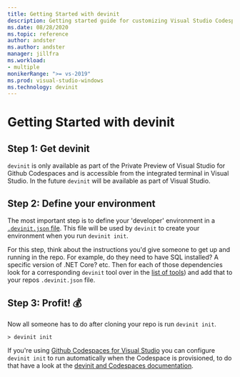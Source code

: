```yaml
---
title: Getting Started with devinit
description: Getting started guide for customizing Visual Studio Codespaces for Visual Studio 2019 with devinit.
ms.date: 08/28/2020
ms.topic: reference
author: andster
ms.author: andster
manager: jillfra
ms.workload:
- multiple
monikerRange: ">= vs-2019"
ms.prod: visual-studio-windows
ms.technology: devinit
---
```

# Getting Started with devinit

## Step 1: Get devinit

`devinit` is only available as part of the Private Preview of Visual Studio for Github Codespaces and is accessible from the integrated terminal in Visual Studio. In the future `devinit` will be available as part of Visual Studio.

## Step 2: Define your environment

The most important step is to define your 'developer' environment in a [`.devinit.json` file](devinit-json.md). This file will be used by `devinit` to create your environment when you run `devinit init`.

For this step, think about the instructions you'd give someone to get up and running in the repo. For example, do they need to have SQL installed? A specific version of .NET Core? etc. Then for each of those dependencies look for a corresponding `devinit` tool over in the [list of tools](devinit-tool-list.md)) and add that to your repos `.devinit.json` file.

## Step 3: Profit! 💰

Now all someone has to do after cloning your repo is run `devinit init`.

```batch
> devinit init
```

If you're using [Github Codespaces for Visual Studio](https://visualstudio.microsoft.com/services/visual-studio-codespaces/) you can configure `devinit init` to run automatically when the Codespace is provisioned, to do that have a look at the [devinit and Codespaces documentation](devinit-and-codespaces.md).
